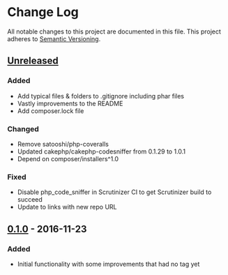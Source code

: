 # Change Log
All notable changes to this project are documented in this file.
This project adheres to [Semantic Versioning](http://semver.org/).

## [Unreleased](https://github.com/ravage84/cakephp-valid-foreign-key-behavior/compare/0.1.0...master)
### Added
- Add typical files & folders to .gitignore including phar files
- Vastly improvements to the README
- Add composer.lock file

### Changed
- Remove satooshi/php-coveralls
- Updated cakephp/cakephp-codesniffer from 0.1.29 to 1.0.1
- Depend on composer/installers^1.0

### Fixed
- Disable php_code_sniffer in Scrutinizer CI to get Scrutinizer build to succeed
- Update to links with new repo URL

## [0.1.0](https://github.com/ravage84/cakephp-valid-foreign-key-behavior/releases/tag/0.1.0) - 2016-11-23
### Added
- Initial functionality with some improvements that had no tag yet
